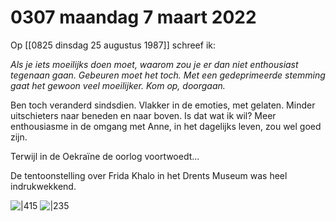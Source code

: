 # 0307 maandag 7 maart 2022
Op [[0825 dinsdag 25 augustus 1987]] schreef ik:

_Als je iets moeilijks doen moet, waarom zou je er dan niet enthousiast tegenaan gaan. Gebeuren moet het toch. Met een gedeprimeerde stemming gaat het gewoon veel moeilijker. Kom op, doorgaan._

Ben toch veranderd sindsdien. Vlakker in de emoties, met gelaten. Minder uitschieters naar beneden en naar boven. Is dat wat ik wil? Meer enthousiasme in de omgang met Anne, in het dagelijks leven, zou wel goed zijn.

Terwijl in de Oekraïne de oorlog voortwoedt...

De tentoonstelling over Frida Khalo in het Drents Museum was heel indrukwekkend.

![|415](https://filedn.com/lEFtF675HQD86Dw6hctjb9S/Dagboek/220307%20Assen1.jpg)     ![|235](https://filedn.com/lEFtF675HQD86Dw6hctjb9S/Dagboek/220307%20Assen2.jpg)  
